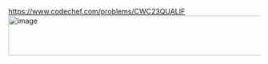 https://www.codechef.com/problems/CWC23QUALIF
<img width="918" height="81" alt="image" src="https://github.com/user-attachments/assets/7063b933-d87b-40c0-aa47-a7334313c0d7" />
